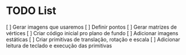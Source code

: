 # TODO List

[ ] Gerar imagens que usaremos
[ ] Definir pontos
[ ] Gerar matrizes de vértices
[ ] Criar código inicial pro plano de fundo
[ ] Adicionar imagens estáticas
[ ] Criar primitivas de translação, rotação e escala
[ ] Adicionar leitura de teclado e execução das primitivas
